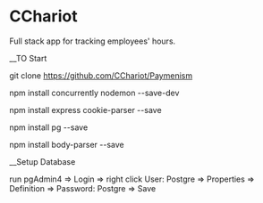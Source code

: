 # CChariot
Full stack app for tracking employees' hours.

__TO Start

git clone https://github.com/CChariot/Paymenism

npm install concurrently nodemon --save-dev

npm install express cookie-parser --save

npm install pg --save

npm install body-parser --save

__Setup Database

run pgAdmin4 => Login => right click User: Postgre => Properties => Definition => Password: Postgre => Save
